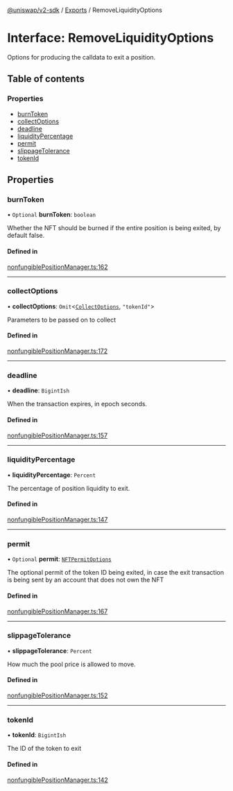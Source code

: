 [@uniswap/v2-sdk](../README.md) / [Exports](../modules.md) / RemoveLiquidityOptions

# Interface: RemoveLiquidityOptions

Options for producing the calldata to exit a position.

## Table of contents

### Properties

- [burnToken](RemoveLiquidityOptions.md#burntoken)
- [collectOptions](RemoveLiquidityOptions.md#collectoptions)
- [deadline](RemoveLiquidityOptions.md#deadline)
- [liquidityPercentage](RemoveLiquidityOptions.md#liquiditypercentage)
- [permit](RemoveLiquidityOptions.md#permit)
- [slippageTolerance](RemoveLiquidityOptions.md#slippagetolerance)
- [tokenId](RemoveLiquidityOptions.md#tokenid)

## Properties

### burnToken

• `Optional` **burnToken**: `boolean`

Whether the NFT should be burned if the entire position is being exited, by default false.

#### Defined in

[nonfungiblePositionManager.ts:162](https://github.com/Uniswap/v2-sdk/blob/08a7c05/src/nonfungiblePositionManager.ts#L162)

___

### collectOptions

• **collectOptions**: `Omit`<[`CollectOptions`](CollectOptions.md), ``"tokenId"``\>

Parameters to be passed on to collect

#### Defined in

[nonfungiblePositionManager.ts:172](https://github.com/Uniswap/v2-sdk/blob/08a7c05/src/nonfungiblePositionManager.ts#L172)

___

### deadline

• **deadline**: `BigintIsh`

When the transaction expires, in epoch seconds.

#### Defined in

[nonfungiblePositionManager.ts:157](https://github.com/Uniswap/v2-sdk/blob/08a7c05/src/nonfungiblePositionManager.ts#L157)

___

### liquidityPercentage

• **liquidityPercentage**: `Percent`

The percentage of position liquidity to exit.

#### Defined in

[nonfungiblePositionManager.ts:147](https://github.com/Uniswap/v2-sdk/blob/08a7c05/src/nonfungiblePositionManager.ts#L147)

___

### permit

• `Optional` **permit**: [`NFTPermitOptions`](NFTPermitOptions.md)

The optional permit of the token ID being exited, in case the exit transaction is being sent by an account that does not own the NFT

#### Defined in

[nonfungiblePositionManager.ts:167](https://github.com/Uniswap/v2-sdk/blob/08a7c05/src/nonfungiblePositionManager.ts#L167)

___

### slippageTolerance

• **slippageTolerance**: `Percent`

How much the pool price is allowed to move.

#### Defined in

[nonfungiblePositionManager.ts:152](https://github.com/Uniswap/v2-sdk/blob/08a7c05/src/nonfungiblePositionManager.ts#L152)

___

### tokenId

• **tokenId**: `BigintIsh`

The ID of the token to exit

#### Defined in

[nonfungiblePositionManager.ts:142](https://github.com/Uniswap/v2-sdk/blob/08a7c05/src/nonfungiblePositionManager.ts#L142)
